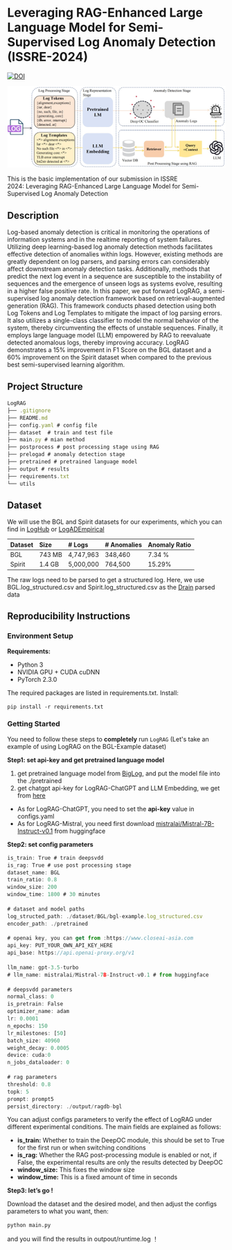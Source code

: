 # Leveraging RAG-Enhanced Large Language Model for Semi-Supervised Log Anomaly Detection (ISSRE-2024)
[![DOI](https://zenodo.org/badge/DOI/10.5281/zenodo.13370549.svg)](https://doi.org/10.5281/zenodo.13370549)

![image.png](lograg.jpg)

This is the basic implementation of our submission in ISSRE 2024: Leveraging RAG-Enhanced Large Language Model for Semi-Supervised Log Anomaly Detection 

## Description

Log-based anomaly detection is critical in monitoring the operations of information systems and in the realtime reporting of system failures. Utilizing deep learning-based  log anomaly detection methods facilitates effective detection of  anomalies within logs. However, existing methods are greatly  dependent on log parsers, and parsing errors can considerably  affect downstream anomaly detection tasks. Additionally, methods that predict the next log event in a sequence are susceptible  to the instability of sequences and the emergence of unseen logs  as systems evolve, resulting in a higher false positive rate. In this  paper, we put forward LogRAG, a semi-supervised log anomaly  detection framework based on retrieval-augmented generation  (RAG). This framework conducts phased detection using both  Log Tokens and Log Templates to mitigate the impact of log  parsing errors. It also utilizes a single-class classifier to model the  normal behavior of the system, thereby circumventing the effects  of unstable sequences. Finally, it employs large language model  (LLM) empowered by RAG to reevaluate detected anomalous  logs, thereby improving accuracy. LogRAG demonstrates a 15%  improvement in F1 Score on the BGL dataset and a 60%  improvement on the Spirit dataset when compared to the previous  best semi-supervised learning algorithm.

## **Project Structure**

```jsx
LogRAG
├── .gitignore
├── README.md
├── config.yaml # config file
├── dataset  # train and test file
├── main.py # mian method
├── postprocess # post processing stage using RAG 
├── prelogad # anomaly detection stage
├── pretrained # pretrained language model
├── output # results
├── requirements.txt
└── utils
```

## Dataset

We will use the BGL and Spirit datasets for our experiments, which you can find in [LogHub]( https://github.com/logpai/loghub) or [LogADEmpirical](https://github.com/LogIntelligence/LogADEmpirical/tree/dev)


| **Dataset**  | **Size** | **# Logs** | **# Anomalies** | **Anomaly Ratio** |
|:-------------|:---------|:-----------|:----------------|:------------------|
| BGL          | 743 MB   | 4,747,963  | 348,460         | 7.34 %            |
| Spirit       | 1.4 GB   | 5,000,000  | 764,500         | 15.29%            |


The raw logs need to be parsed to get a structured log. Here, we use BGL.log_structured.csv and Spirit.log_structured.csv as the [Drain](https://github.com/logpai/logparser/tree/main/logparser/Drain) parsed data

## Reproducibility Instructions

### Environment Setup

**Requirements:**

- Python 3
- NVIDIA GPU + CUDA cuDNN
- PyTorch 2.3.0

The required packages are listed in requirements.txt. Install:

`pip install -r requirements.txt`

### Getting Started

You need to follow these steps to **completely** run `LogRAG` (Let's take an example of using LogRAG on the BGL-Example dataset)

**Step1: set api-key and get pretrained language model**

1. get pretrained language model from [BigLog](https://github.com/LogAIBox/BigLog), and put the model file into the  ./pretrained 
2. get chatgpt api-key for LogRAG-ChatGPT and LLM Embedding, we get from [here](https://www.closeai-asia.com/dashboard/)
- As for LogRAG-ChatGPT, you need to set the **api-key** value  in configs.yaml
- As for LogRAG-Mistral, you need first download [mistralai/Mistral-7B-Instruct-v0.1](https://huggingface.co/mistralai/Mistral-7B-Instruct-v0.1) from huggingface

**Step2: set config parameters**

```jsx
is_train: True # train deepsvdd
is_rag: True # use post processing stage
dataset_name: BGL
train_ratio: 0.8
window_size: 200 
window_time: 1800 # 30 minutes

# dataset and model paths
log_structed_path: ./dataset/BGL/bgl-example.log_structured.csv
encoder_path: ./pretrained

# openai key, you can get from :https://www.closeai-asia.com
api_key: PUT_YOUR_OWN_API_KEY_HERE 
api_base: https://api.openai-proxy.org/v1

llm_name: gpt-3.5-turbo
# llm_name: mistralai/Mistral-7B-Instruct-v0.1 # from huggingface

# deepsvdd parameters
normal_class: 0
is_pretrain: False
optimizer_name: adam
lr: 0.0001
n_epochs: 150
lr_milestones: [50]
batch_size: 40960
weight_decay: 0.0005
device: cuda:0
n_jobs_dataloader: 0

# rag parameters
threshold: 0.8
topk: 5
prompt: prompt5
persist_directory: ./output/ragdb-bgl

```

You can adjust configs parameters to verify the effect of LogRAG under different experimental conditions. The main fields are explained as follows:

- **is_train:** Whether to train the DeepOC module, this should be set to True for the first run or when switching conditions
- **is_rag:** Whether the RAG post-processing module is enabled or not, if False, the experimental results are only the results detected by DeepOC
- **window_size:** This fixes the window size
- **window_time:** This is a fixed amount of time in seconds

**Step3: let’s go !**

Download the dataset and the desired model, and then adjust the configs parameters to what you want, then:

`python main.py` 

and you will find the results in outpout/runtime.log ！
